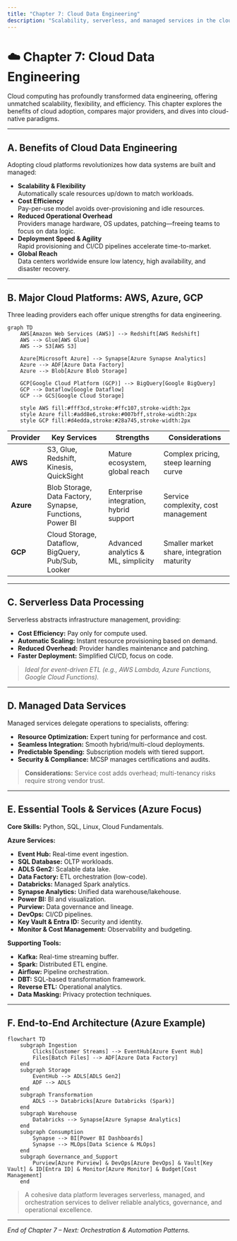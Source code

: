 ```yaml
---
title: "Chapter 7: Cloud Data Engineering"
description: "Scalability, serverless, and managed services in the cloud"
---
```


# ☁️ Chapter 7: Cloud Data Engineering

Cloud computing has profoundly transformed data engineering, offering unmatched scalability, flexibility, and efficiency. This chapter explores the benefits of cloud adoption, compares major providers, and dives into cloud-native paradigms.

---

## A. Benefits of Cloud Data Engineering

Adopting cloud platforms revolutionizes how data systems are built and managed:

- **Scalability & Flexibility**  
  Automatically scale resources up/down to match workloads.  
- **Cost Efficiency**  
  Pay-per-use model avoids over-provisioning and idle resources.  
- **Reduced Operational Overhead**  
  Providers manage hardware, OS updates, patching—freeing teams to focus on data logic.  
- **Deployment Speed & Agility**  
  Rapid provisioning and CI/CD pipelines accelerate time-to-market.  
- **Global Reach**  
  Data centers worldwide ensure low latency, high availability, and disaster recovery.

---

## B. Major Cloud Platforms: AWS, Azure, GCP

Three leading providers each offer unique strengths for data engineering.

```mermaid
graph TD
    AWS[Amazon Web Services (AWS)] --> Redshift[AWS Redshift]
    AWS --> Glue[AWS Glue]
    AWS --> S3[AWS S3]

    Azure[Microsoft Azure] --> Synapse[Azure Synapse Analytics]
    Azure --> ADF[Azure Data Factory]
    Azure --> Blob[Azure Blob Storage]

    GCP[Google Cloud Platform (GCP)] --> BigQuery[Google BigQuery]
    GCP --> Dataflow[Google Dataflow]
    GCP --> GCS[Google Cloud Storage]

    style AWS fill:#fff3cd,stroke:#ffc107,stroke-width:2px
    style Azure fill:#add8e6,stroke:#007bff,stroke-width:2px
    style GCP fill:#d4edda,stroke:#28a745,stroke-width:2px
```

| Provider | Key Services                             | Strengths                       | Considerations                 |
| -------- | ---------------------------------------- | ------------------------------- | ------------------------------ |
| **AWS**  | S3, Glue, Redshift, Kinesis, QuickSight  | Mature ecosystem, global reach  | Complex pricing, steep learning curve |
| **Azure**| Blob Storage, Data Factory, Synapse, Functions, Power BI | Enterprise integration, hybrid support | Service complexity, cost management |
| **GCP**  | Cloud Storage, Dataflow, BigQuery, Pub/Sub, Looker | Advanced analytics & ML, simplicity | Smaller market share, integration maturity |

---

## C. Serverless Data Processing

Serverless abstracts infrastructure management, providing:

- **Cost Efficiency:** Pay only for compute used.  
- **Automatic Scaling:** Instant resource provisioning based on demand.  
- **Reduced Overhead:** Provider handles maintenance and patching.  
- **Faster Deployment:** Simplified CI/CD, focus on code.

> *Ideal for event-driven ETL (e.g., AWS Lambda, Azure Functions, Google Cloud Functions).*

---

## D. Managed Data Services

Managed services delegate operations to specialists, offering:

- **Resource Optimization:** Expert tuning for performance and cost.  
- **Seamless Integration:** Smooth hybrid/multi-cloud deployments.  
- **Predictable Spending:** Subscription models with tiered support.  
- **Security & Compliance:** MCSP manages certifications and audits.

> **Considerations:** Service cost adds overhead; multi-tenancy risks require strong vendor trust.

---

## E. Essential Tools & Services (Azure Focus)

**Core Skills:** Python, SQL, Linux, Cloud Fundamentals.

**Azure Services:**
- **Event Hub:** Real-time event ingestion.  
- **SQL Database:** OLTP workloads.  
- **ADLS Gen2:** Scalable data lake.  
- **Data Factory:** ETL orchestration (low-code).  
- **Databricks:** Managed Spark analytics.  
- **Synapse Analytics:** Unified data warehouse/lakehouse.  
- **Power BI:** BI and visualization.  
- **Purview:** Data governance and lineage.  
- **DevOps:** CI/CD pipelines.  
- **Key Vault & Entra ID:** Security and identity.  
- **Monitor & Cost Management:** Observability and budgeting.

**Supporting Tools:**
- **Kafka:** Real-time streaming buffer.  
- **Spark:** Distributed ETL engine.  
- **Airflow:** Pipeline orchestration.  
- **DBT:** SQL-based transformation framework.  
- **Reverse ETL:** Operational analytics.  
- **Data Masking:** Privacy protection techniques.

---

## F. End-to-End Architecture (Azure Example)

```mermaid
flowchart TD
    subgraph Ingestion
        Clicks[Customer Streams] --> EventHub[Azure Event Hub]
        Files[Batch Files] --> ADF[Azure Data Factory]
    end
    subgraph Storage
        EventHub --> ADLS[ADLS Gen2]
        ADF --> ADLS
    end
    subgraph Transformation
        ADLS --> Databricks[Azure Databricks (Spark)]
    end
    subgraph Warehouse
        Databricks --> Synapse[Azure Synapse Analytics]
    end
    subgraph Consumption
        Synapse --> BI[Power BI Dashboards]
        Synapse --> MLOps[Data Science & MLOps]
    end
    subgraph Governance_and_Support
        Purview[Azure Purview] & DevOps[Azure DevOps] & Vault[Key Vault] & ID[Entra ID] & Monitor[Azure Monitor] & Budget[Cost Management]
    end
```

> A cohesive data platform leverages serverless, managed, and orchestration services to deliver reliable analytics, governance, and operational excellence.

---

*End of Chapter 7 – Next: Orchestration & Automation Patterns.*